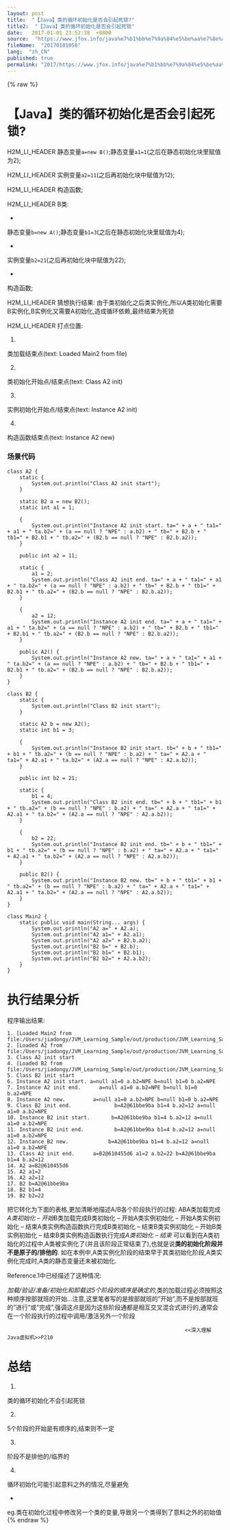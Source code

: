 ```yaml
---
layout: post
title:  "【Java】类的循环初始化是否会引起死锁?"
title2:  "【Java】类的循环初始化是否会引起死锁"
date:   2017-01-01 23:52:38  +0800
source:  "https://www.jfox.info/java%e7%b1%bb%e7%9a%84%e5%be%aa%e7%8e%af%e5%88%9d%e5%a7%8b%e5%8c%96%e6%98%af%e5%90%a6%e4%bc%9a%e5%bc%95%e8%b5%b7%e6%ad%bb%e9%94%81.html"
fileName:  "20170101058"
lang:  "zh_CN"
published: true
permalink: "2017/https://www.jfox.info/java%e7%b1%bb%e7%9a%84%e5%be%aa%e7%8e%af%e5%88%9d%e5%a7%8b%e5%8c%96%e6%98%af%e5%90%a6%e4%bc%9a%e5%bc%95%e8%b5%b7%e6%ad%bb%e9%94%81.html"
---
```

{% raw %}
# 【Java】类的循环初始化是否会引起死锁? 


H2M_LI_HEADER 
静态变量`a=new B()`;静态变量`a1=1`(之后在静态初始化块里赋值为2);

H2M_LI_HEADER 
实例变量`a2=11`(之后再初始化块中赋值为12);

H2M_LI_HEADER 
构造函数;

H2M_LI_HEADER 
B类:

- 
静态变量`b=new A()`;静态变量`b1=3`(之后在静态初始化块里赋值为4);

- 
实例变量`b2=21`(之后再初始化块中赋值为22);

- 
构造函数;

H2M_LI_HEADER 
猜想执行结果: 由于类初始化之后类实例化,所以A类初始化需要B实例化,B实例化又需要A初始化,造成循环依赖,最终结果为死锁

H2M_LI_HEADER 
打点位置:

1. 
类加载结束点(text: Loaded Main2 from file)

2. 
类初始化开始点/结束点(text: Class A2 init)

3. 
实例初始化开始点/结束点(text: Instance A2 init)

4. 
构造函数结束点(text: Instance A2 new)

### 场景代码

    class A2 {
        static {
            System.out.println("Class A2 init start");
        }
    
        static B2 a = new B2();
        static int a1 = 1;
    
        {
            System.out.println("Instance A2 init start. ta=" + a + " ta1=" + a1 + " ta.b2=" + (a == null ? "NPE" : a.b2) + " tb=" + B2.b + " tb1=" + B2.b1 + " tb.a2=" + (B2.b == null ? "NPE" : B2.b.a2));
        }
    
        public int a2 = 11;
    
        static {
            a1 = 2;
            System.out.println("Class A2 init end. ta=" + a + " ta1=" + a1 + " ta.b2=" + (a == null ? "NPE" : a.b2) + " tb=" + B2.b + " tb1=" + B2.b1 + " tb.a2=" + (B2.b == null ? "NPE" : B2.b.a2));
        }
    
        {
            a2 = 12;
            System.out.println("Instance A2 init end. ta=" + a + " ta1=" + a1 + " ta.b2=" + (a == null ? "NPE" : a.b2) + " tb=" + B2.b + " tb1=" + B2.b1 + " tb.a2=" + (B2.b == null ? "NPE" : B2.b.a2));
        }
    
        public A2() {
            System.out.println("Instance A2 new. ta=" + a + " ta1=" + a1 + " ta.b2=" + (a == null ? "NPE" : a.b2) + " tb=" + B2.b + " tb1=" + B2.b1 + " tb.a2=" + (B2.b == null ? "NPE" : B2.b.a2));
        }
    }
    
    class B2 {
        static {
            System.out.println("Class B2 init start");
        }
    
        static A2 b = new A2();
        static int b1 = 3;
    
        {
            System.out.println("Instance B2 init start. tb=" + b + " tb1=" + b1 + " tb.a2=" + (b == null ? "NPE" : b.a2) + " ta=" + A2.a + " ta1=" + A2.a1 + " ta.b2=" + (A2.a == null ? "NPE" : A2.a.b2));
        }
    
        public int b2 = 21;
    
        static {
            b1 = 4;
            System.out.println("Class B2 init end. tb=" + b + " tb1=" + b1 + " tb.a2=" + (b == null ? "NPE" : b.a2) + " ta=" + A2.a + " ta1=" + A2.a1 + " ta.b2=" + (A2.a == null ? "NPE" : A2.a.b2));
        }
    
        {
            b2 = 22;
            System.out.println("Instance B2 init end. tb=" + b + " tb1=" + b1 + " tb.a2=" + (b == null ? "NPE" : b.a2) + " ta=" + A2.a + " ta1=" + A2.a1 + " ta.b2=" + (A2.a == null ? "NPE" : A2.a.b2));
        }
    
        public B2() {
            System.out.println("Instance B2 new. tb=" + b + " tb1=" + b1 + " tb.a2=" + (b == null ? "NPE" : b.a2) + " ta=" + A2.a + " ta1=" + A2.a1 + " ta.b2=" + (A2.a == null ? "NPE" : A2.a.b2));
        }
    }
    
    class Main2 {
        static public void main(String... args) {
            System.out.println("A2 a=" + A2.a);
            System.out.println("A2 a1=" + A2.a1);
            System.out.println("A2 a2=" + B2.b.a2);
            System.out.println("B2 b=" + B2.b);
            System.out.println("B2 b1=" + B2.b1);
            System.out.println("B2 b2=" + A2.a.b2);
        }
    }

# 执行结果分析

程序输出结果:

    1. [Loaded Main2 from file:/Users/jiadongy/JVM_Learning_Sample/out/production/JVM_Learning_Sample/]
    2. [Loaded A2 from file:/Users/jiadongy/JVM_Learning_Sample/out/production/JVM_Learning_Sample/]
    3. Class A2 init start
    4. [Loaded B2 from file:/Users/jiadongy/JVM_Learning_Sample/out/production/JVM_Learning_Sample/]
    5. Class B2 init start
    6. Instance A2 init start. a=null a1=0 a.b2=NPE b=null b1=0 b.a2=NPE
    7. Instance A2 init end.      a=null a1=0 a.b2=NPE b=null b1=0 b.a2=NPE
    8. Instance A2 new.         a=null a1=0 a.b2=NPE b=null b1=0 b.a2=NPE
    9. Class B2 init end.              b=A2@61bbe9ba b1=4 b.a2=12 a=null a1=0 a.b2=NPE
    10. Instance B2 init start.       b=A2@61bbe9ba b1=4 b.a2=12 a=null a1=0 a.b2=NPE
    11. Instance B2 init end.          b=A2@61bbe9ba b1=4 b.a2=12 a=null a1=0 a.b2=NPE
    12. Instance B2 new.             b=A2@61bbe9ba b1=4 b.a2=12 a=null a1=0 a.b2=NPE
    13. Class A2 init end.      a=B2@610455d6 a1=2 a.b2=22 b=A2@61bbe9ba b1=4 b.a2=12
    14. A2 a=B2@610455d6
    15. A2 a1=2
    16. A2 a2=12
    17. B2 b=A2@61bbe9ba
    18. B2 b1=4
    19. B2 b2=22

把它转化为下面的表格,更加清晰地描述A/B各个阶段执行的过程:
ABA类加载完成*A类初始化 – 开始*B类加载完成B类初始化 – 开始A类实例初始化 – 开始A类实例初始化 – 结束A类实例构造函数执行完成B类初始化 – 结束B类实例初始化 – 开始B类实例初始化 – 结束B类实例构造函数执行完成*A类初始化 – 结束*
可以看到在A类初始化的过程中,A类被实例化了(并且该阶段正常结束了),也就是说**类的初始化阶段并不是原子的/排他的**.
如在本例中,A类实例化阶段的结束早于其类初始化阶段,A类实例化完成时,A类的静态变量还未被初始化.

Reference.1中已经描述了这种情况:

_加载/验证/准备/初始化和卸载这5个阶段的顺序是确定的_,类的加载过程必须按照这种顺序按部就班的开始…注意,这里笔者写的是按部就班的”开始”,而不是按部就班的”进行”或”完成”,强调这点是因为这些阶段通都是相互交叉混合式进行的,通常会在一个阶段执行的过程中调用/激活另外一个阶段

                                                              <<深入理解Java虚拟机>>P210
    

# 总结

1. 
类的循环初始化不会引起死锁

2. 
5个阶段的开始是有顺序的,结束则不一定

3. 
阶段不是排他的/临界的

4. 
循环初始化可能引起意料之外的情况,尽量避免

- 
eg.类在初始化过程中修改另一个类的变量,导致另一个类得到了意料之外的初始值
{% endraw %}
